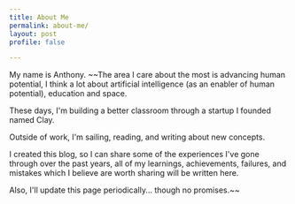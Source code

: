 ```yaml
---
title: About Me
permalink: about-me/
layout: post
profile: false

---
```

My name is Anthony. \~\~The area I care about the most is advancing human potential, I think a lot about artificial intelligence (as an enabler of human potential), education and space.

These days, I'm building a better classroom through a startup I founded named Clay.

Outside of work, I'm sailing, reading, and writing about new concepts.

I created this blog, so I can share some of the experiences I've gone through over the past years, all of my learnings, achievements, failures, and mistakes which I believe are worth sharing will be written here.

Also, I'll update this page periodically... though no promises.\~\~